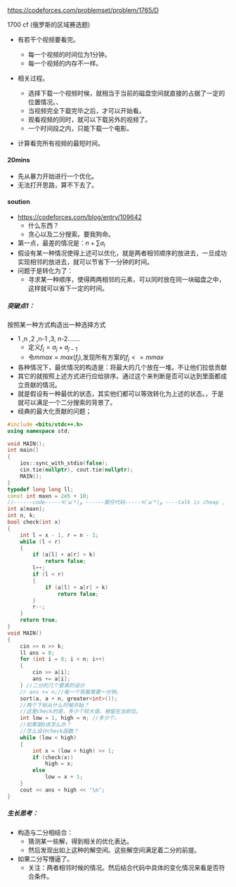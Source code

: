https://codeforces.com/problemset/problem/1765/D

1700 cf (俄罗斯的区域赛选题)

- 有若干个视频要看完。
  - 每一个视频的时间位为1分钟。
  - 每一个视频的内存不一样。
- 相关过程。
  - 选择下载一个视频时候，就相当于当前的磁盘空间就直接的占据了一定的位置情况。、
  - 当视频完全下载完毕之后，才可以开始看。
  - 观看视频的同时，就可以下载另外的视频了。
  - 一个时间段之内，只能下载一个电影。 

- 计算看完所有视频的最短时间。

#### 20mins

- 先从暴力开始进行一个优化。
- 无法打开思路，算不下去了。

#### soution

- https://codeforces.com/blog/entry/109642
  - 什么东西？
  - 贪心以及二分搜索。要我狗命。
- 第一点，最差的情况是：$n+\sum a_i$
- 假设有某一种情况使得上述可以优化，就是两者相邻顺序的放进去，一旦成功实现相邻的放进去，就可以节省下一分钟的时间。
- 问题于是转化为了：
  - 寻求某一种顺序，使得两两相邻的元素，可以同时放在同一块磁盘之中，这样就可以省下一定的时间。

##### 突破点1：

按照某一种方式构造出一种选择方式

- 1  ,n  ,2  ,n-1 ,3, n-2.......
  - 定义$f_{j}=a_{j}+a_{j-1}$
  - 令$mmax=max(f_j)$,发现所有方案的$f_j<=mmax$
- 各种情况下，最优情况的构造是：将最大的几个放在一堆。不让他们拉低贡献
- 其它的就按照上述方式进行应给排序。通过这个来判断是否可以达到里面都成立贡献的情况。
- 就是假设有一种最优的状态，其实他们都可以等效转化为上述的状态。，于是就可以满足一个二分搜索的背景了。
- 经典的最大化贡献的问题；

```cpp
#include <bits/stdc++.h>
using namespace std;

void MAIN();
int main()
{
    ios::sync_with_stdio(false);
    cin.tie(nullptr), cout.tie(nullptr);
    MAIN();
}
typedef long long ll;
const int maxn = 2e5 + 10;
//------code-----٩(ˊωˋ*)و ------靓仔代码-----٩(ˊωˋ*)و ----talk is cheap , show me the code--------
int a[maxn];
int n, k;
bool check(int x)
{
    int l = x - 1, r = n - 1;
    while (l < r)
    {
        if (a[l] + a[r] > k)
            return false;
        l++;
        if (l < r)
        {
            if (a[l] + a[r] > k)
                return false;
        }
        r--;
    }
    return true;
}
void MAIN()
{
    cin >> n >> k;
    ll ans = 0;
    for (int i = 0; i < n; i++)
    {
        cin >> a[i];
        ans += a[i];
    } //二分的几个要素的设计
    // ans += n;//每一个观看需要一分钟。
    sort(a, a + n, greater<int>());
    //两个下标从什么时候开始？
    //这里check的是，多少个较大值，被留在当前位。
    int low = 1, high = n; //多少个。
    //如果是0该怎么办？
    //怎么设计check函数？
    while (low < high)
    {
        int x = (low + high) >> 1;
        if (check(x))
            high = x;
        else
            low = x + 1;
    }
    cout << ans + high << '\n';
}
```

##### 生长思考：

- 构造与二分相结合：
  - 猜测某一些解，得到相关的优化表达。
  - 然后发现出如上这种的解空间。这些解空间满足着二分的前提。
- 如果二分写懵逼了。
  - 关注：两者相邻时候的情况。然后结合代码中具体的变化情况来看是否符合条件。

